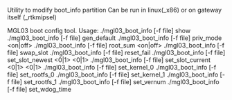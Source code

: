 Utility to modify boot_info partition
Can be run in linux(_x86) or on gateway itself (_rtkmipsel)

MGL03 boot config tool.
Usage: ./mgl03_boot_info [-f file] show
       ./mgl03_boot_info [-f file] gen_default
       ./mgl03_boot_info [-f file] priv_mode <on|off>
       ./mgl03_boot_info [-f file] root_sum <on|off>
       ./mgl03_boot_info [-f file] swap_slot
       ./mgl03_boot_info [-f file] reset_fail
       ./mgl03_boot_info [-f file] set_slot_newest <0|1> <0|1>
       ./mgl03_boot_info [-f file] set_slot_current <0|1> <0|1>
       ./mgl03_boot_info [-f file] set_kernel_0 <size> <chksum>
       ./mgl03_boot_info [-f file] set_rootfs_0 <size> <chksum>
       ./mgl03_boot_info [-f file] set_kernel_1 <size> <chksum>
       ./mgl03_boot_info [-f file] set_rootfs_1 <size> <chksum>
       ./mgl03_boot_info [-f file] set_vernum <value>
       ./mgl03_boot_info [-f file] set_wdog_time <value>
